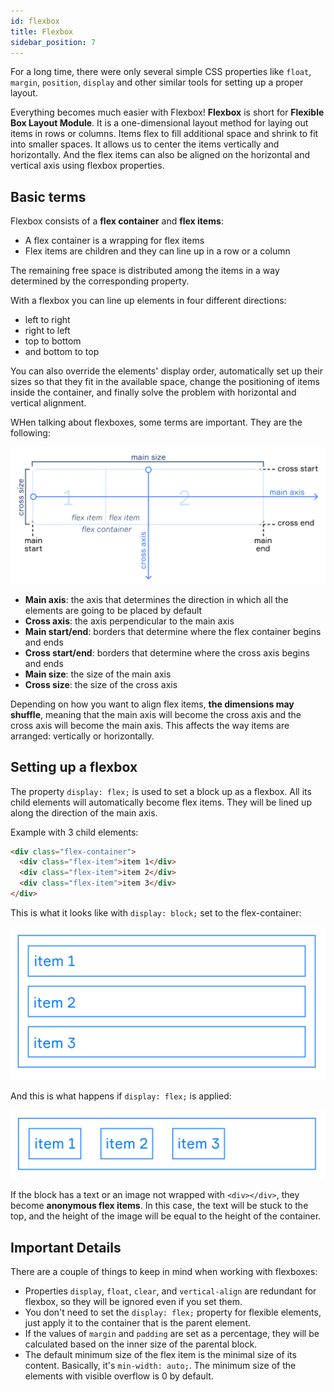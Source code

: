```yaml
---
id: flexbox
title: Flexbox
sidebar_position: 7
---
```


For a long time, there were only several simple CSS properties like `float`, `margin`, `position`, `display` and other similar tools for setting up a proper layout.

Everything becomes much easier with Flexbox! **Flexbox** is short for **Flexible Box Layout Module**. It is a one-dimensional layout method for laying out items in rows or columns. Items flex to fill additional space and shrink to fit into smaller spaces. It allows us to center the items vertically and horizontally. And the flex items can also be aligned on the horizontal and vertical axis using flexbox properties.

## Basic terms

Flexbox consists of a **flex container** and **flex items**:

- A flex container is a wrapping for flex items
- Flex items are children and they can line up in a row or a column

The remaining free space is distributed among the items in a way determined by the corresponding property.

With a flexbox you can line up elements in four different directions:

- left to right
- right to left
- top to bottom
- and bottom to top

You can also override the elements' display order, automatically set up their sizes so that they fit in the available space, change the positioning of items inside the container, and finally solve the problem with horizontal and vertical alignment.

WHen talking about flexboxes, some terms are important. They are the following:

![flexbox-terms](/img/docs/Web/CSS/flexbox-terms.png)

- **Main axis**: the axis that determines the direction in which all the elements are going to be placed by default
- **Cross axis**: the axis perpendicular to the main axis
- **Main start/end**: borders that determine where the flex container begins and ends
- **Cross start/end**: borders that determine where the cross axis begins and ends
- **Main size**: the size of the main axis
- **Cross size**: the size of the cross axis

Depending on how you want to align flex items, **the dimensions may shuffle**, meaning that the main axis will become the cross axis and the cross axis will become the main axis. This affects the way items are arranged: vertically or horizontally.

## Setting up a flexbox

The property `display: flex;` is used to set a block up as a flexbox. All its child elements will automatically become flex items. They will be lined up along the direction of the main axis.

Example with 3 child elements:

```html
<div class="flex-container">
  <div class="flex-item">item 1</div>
  <div class="flex-item">item 2</div>
  <div class="flex-item">item 3</div>
</div>
```

This is what it looks like with `display: block;` set to the flex-container:

![flex-display-block](/img/docs/Web/CSS/flex-display-block.svg)

And this is what happens if `display: flex;` is applied:

![flex-display-flex](/img/docs/Web/CSS/flex-display-flex.svg)

If the block has a text or an image not wrapped with `<div></div>`, they become **anonymous flex items**. In this case, the text will be stuck to the top, and the height of the image will be equal to the height of the container.

## Important Details

There are a couple of things to keep in mind when working with flexboxes:

- Properties `display`, `float`, `clear`, and `vertical-align` are redundant for flexbox, so they will be ignored even if you set them.
- You don't need to set the `display: flex;` property for flexible elements, just apply it to the container that is the parent element.
- If the values of `margin` and `padding` are set as a percentage, they will be calculated based on the inner size of the parental block.
- The default minimum size of the flex item is the minimal size of its content. Basically, it's `min-width: auto;`. The minimum size of the elements with visible overflow is 0 by default.